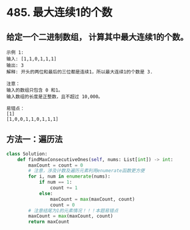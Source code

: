 # 485. 最大连续1的个数
## 给定一个二进制数组， 计算其中最大连续1的个数。

    示例 1:
    输入: [1,1,0,1,1,1]
    输出: 3
    解释: 开头的两位和最后的三位都是连续1，所以最大连续1的个数是 3.

    注意：
    输入的数组只包含 0 和1。
    输入数组的长度是正整数，且不超过 10,000。

    易错点：
    [1]
    [1,0,0,1,1,0,1,1,1]

## 方法一：遍历法
```python
class Solution:
    def findMaxConsecutiveOnes(self, nums: List[int]) -> int:
        maxCount = count = 0
        # 注意，涉及计数及遍历元素利用enumerate函数更方便
        for i, num in enumerate(nums):
            if num == 1:
                count += 1
            else:
                maxCount = max(maxCount, count)
                count = 0
        # 注意结尾为1的元素情况！！！本题易错点
        maxCount = max(maxCount, count)
        return maxCount
```
